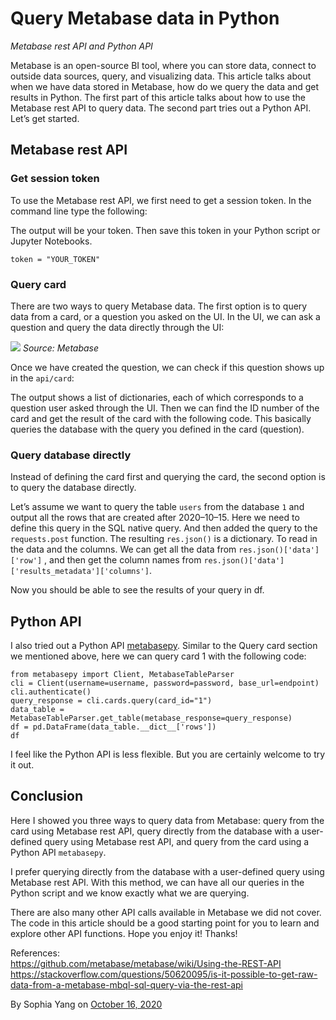# Query Metabase data in Python
*Metabase rest API and Python API*

Metabase is an open-source BI tool, where you can store data, connect to outside data sources, query, and visualizing data. This article talks about when we have data stored in Metabase, how do we query the data and get results in Python. The first part of this article talks about how to use the Metabase rest API to query data. The second part tries out a Python API. Let’s get started.

## Metabase rest API
### Get session token
To use the Metabase rest API, we first need to get a session token. In the command line type the following:

<script src="https://gist.github.com/sophiamyang/bf19349b5baa49905ca39bb5613ea22b.js"></script>

The output will be your token. Then save this token in your Python script or Jupyter Notebooks.
```
token = "YOUR_TOKEN"
```

### Query card
There are two ways to query Metabase data. The first option is to query data from a card, or a question you asked on the UI. In the UI, we can ask a question and query the data directly through the UI:

![](metabase.png)
*Source: Metabase*

Once we have created the question, we can check if this question shows up in the `api/card`:

<script src="https://gist.github.com/sophiamyang/0b59b39f19e3e60af59c9834101e449b.js"></script>


The output shows a list of dictionaries, each of which corresponds to a question user asked through the UI. Then we can find the ID number of the card and get the result of the card with the following code. This basically queries the database with the query you defined in the card (question).

<script src="https://gist.github.com/sophiamyang/51dc8d101f29ce371b5883f5ca67ef8e.js"></script>


### Query database directly
Instead of defining the card first and querying the card, the second option is to query the database directly.

Let’s assume we want to query the table `users` from the database `1` and output all the rows that are created after 2020–10–15. Here we need to define this query in the SQL native query. And then added the query to the `requests.post` function. The resulting `res.json()` is a dictionary. To read in the data and the columns. We can get all the data from `res.json()['data']['row']` , and then get the column names from `res.json()['data']['results_metadata']['columns']`.

<script src="https://gist.github.com/sophiamyang/2861e51572a595025483cb8617885ff5.js"></script>

Now you should be able to see the results of your query in df.

## Python API
I also tried out a Python API [metabasepy](https://github.com/mertsalik/metabasepy/blob/master/docs/guide.md). Similar to the Query card section we mentioned above, here we can query card 1 with the following code:
```
from metabasepy import Client, MetabaseTableParser
cli = Client(username=username, password=password, base_url=endpoint)
cli.authenticate()
query_response = cli.cards.query(card_id="1")
data_table = MetabaseTableParser.get_table(metabase_response=query_response)
df = pd.DataFrame(data_table.__dict__['rows'])
df
```
I feel like the Python API is less flexible. But you are certainly welcome to try it out.

## Conclusion
Here I showed you three ways to query data from Metabase: query from the card using Metabase rest API, query directly from the database with a user-defined query using Metabase rest API, and query from the card using a Python API `metabasepy`.

I prefer querying directly from the database with a user-defined query using Metabase rest API. With this method, we can have all our queries in the Python script and we know exactly what we are querying.

There are also many other API calls available in Metabase we did not cover. The code in this article should be a good starting point for you to learn and explore other API functions. Hope you enjoy it! Thanks!

References:  
https://github.com/metabase/metabase/wiki/Using-the-REST-API   
https://stackoverflow.com/questions/50620095/is-it-possible-to-get-raw-data-from-a-metabase-mbql-sql-query-via-the-rest-api

By Sophia Yang on [October 16, 2020](https://towardsdatascience.com/query-metabase-data-in-python-ea7f866e6782)